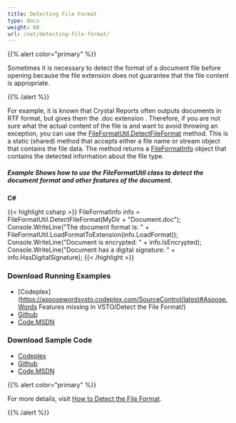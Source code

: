 ```yaml
---
title: Detecting File Format
type: docs
weight: 60
url: /net/detecting-file-format/
---
```


{{% alert color="primary" %}} 

Sometimes it is necessary to detect the format of a document file before opening because the file extension does not guarantee that the file content is appropriate.

{{% /alert %}} 

For example, it is known that Crystal Reports often outputs documents in RTF format, but gives them the .doc extension . Therefore, if you are not sure what the actual content of the file is and want to avoid throwing an exception, you can use the [FileFormatUtil.DetectFileFormat](https://apireference.aspose.com/words/net/aspose.words/fileformatutil/methods/detectfileformat/index) method. This is a static (shared) method that accepts either a file name or stream object that contains the file data. The method returns a [FileFormatInfo](https://apireference.aspose.com/words/net/aspose.words/fileformatinfo) object that contains the detected information about the file type.

##### **Example Shows how to use the FileFormatUtil class to detect the document format and other features of the document.**

**C#**

{{< highlight csharp >}}
FileFormatInfo info = FileFormatUtil.DetectFileFormat(MyDir + "Document.doc");
Console.WriteLine("The document format is: " + FileFormatUtil.LoadFormatToExtension(info.LoadFormat));
Console.WriteLine("Document is encrypted: " + info.IsEncrypted);
Console.WriteLine("Document has a digital signature: " + info.HasDigitalSignature);
{{< /highlight >}}

### **Download Running Examples**

- [Codeplex](https://asposewordsvsto.codeplex.com/SourceControl/latest#Aspose.Words Features missing in VSTO/Detect the File Format/)
- [Github](https://github.com/aspose-words/Aspose.Words-for-.NET/tree/master/Plugins/Aspose.Words%20Vs%20VSTO%20Word/Aspose.Words%20Features%20missing%20in%20VSTO/Detect%20the%20File%20Format/)
- [Code.MSDN](https://code.msdn.microsoft.com/AsposeWords-Features-bfd6167c/view/SourceCode#content)

### **Download Sample Code**

- [Codeplex](https://asposewordsvsto.codeplex.com/releases/view/619474)
- [Github](https://github.com/aspose-words/Aspose.Words-for-.NET/releases/tag/MissingFeaturesofVSTOv1.1)
- [Code.MSDN](https://code.msdn.microsoft.com/AsposeWords-Features-bfd6167c#content)

{{% alert color="primary" %}} 

For more details, visit [How to Detect the File Format](https://docs.aspose.com/words/net/detect-file-format-and-check-format-compatibility/).

{{% /alert %}}
